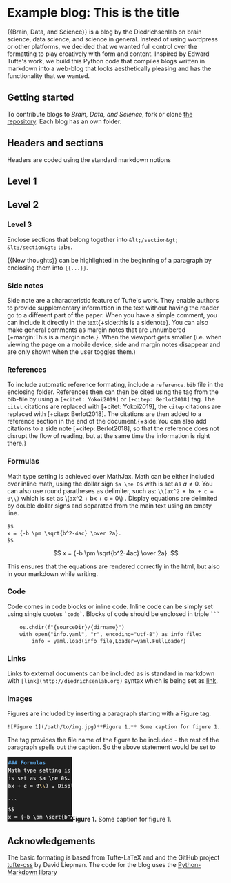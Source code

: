 # Example blog: This is the title
<section markdown="1">
{{Brain, Data, and Science}} is a blog by the Diedrichsenlab on brain science, data science, and science in general. Instead of using wordpress or other platforms, we decided that we wanted full control over the formatting to play creatively with form and content. Inspired by Edward Tufte's work, we build this Python code that compiles blogs written in markdown into a web-blog that looks aesthetically pleasing and has the functionality that we wanted.
</section>


<section markdown="1">

## Getting started
To contribute blogs to *Brain, Data, and Science*, fork or clone [the repository](https://github.com/DiedrichsenLab/BrainDataScienceBlog). Each blog has an own folder.

## Headers and sections
Headers are coded using the standard markdown notions


# Level 1
## Level 2
### Level 3

Enclose sections that belong together into `&lt;/section&gt; &lt;/section&gt;` tabs.

{{New thoughts}} can be highlighted in the beginning of a paragraph by enclosing them into `{{...}}`.

### Side notes
Side note are a characteristic feature of Tufte's work. They enable authors to provide supplementary information in the text without having the reader go to a different part of the paper.
When you have a simple comment, you can include it directly in the text{+side:this is a sidenote}. You can also make general comments as margin notes that are unnumbered {+margin:This is a margin note.}. When the viewport gets smaller (i.e. when viewing the page on a mobile device, side and margin notes disappear and are only shown when the user toggles them.)

### References
To include automatic reference formating, include a  `reference.bib` file in the enclosing folder.
References then can then be cited using the tag from the bib-file by using a `[+citet: Yokoi2019]` or `[+citep: Berlot2018]` tag. The `citet` citations are replaced with [+citet: Yokoi2019],  the `citep` citations are replaced with [+citep: Berlot2018]. The citations are then added to a reference section in the end of the document.{+side:You can also add citations to a side note [+citep: Berlot2018], so that the reference does not disrupt the flow of reading, but at the same time the information is right there.}

### Formulas
Math type setting is achieved over MathJax. Math can be either included over inline math, using the dollar sign `$a \ne 0$` with is set as $a \ne 0$. You can also use round paratheses as delimiter, such as: `\\(ax^2 + bx + c = 0\\)` which is set as \\(ax^2 + bx + c = 0\\) . Display equations are delimited by double dollar signs and separated from the main text using an empty line.

```
$$
x = {-b \pm \sqrt{b^2-4ac} \over 2a}.
$$
```

$$
x = {-b \pm \sqrt{b^2-4ac} \over 2a}.
$$

This ensures that the equations are rendered correctly in the html, but also in your markdown while writing.

### Code
Code comes in code blocks or inline code. Inline code can be simply set using single quotes <code>\`code\`</code>. Blocks of code should be enclosed in triple <code>```</code>

```
    os.chdir(f"{sourceDir}/{dirname}")
    with open("info.yaml", "r", encoding="utf-8") as info_file:
        info = yaml.load(info_file,Loader=yaml.FullLoader)
```

### Links
Links to external documents can be included as is standard in markdown with `[link](http://diedrichsenlab.org)` syntax which is being set as [link](http://diedrichsenlab.org).

### Images
Figures are included by inserting a paragraph starting with a Figure tag.

```
![Figure 1](/path/to/img.jpg)**Figure 1.** Some caption for figure 1.
```

The tag provides the file name of the figure to be included - the rest of the paragraph spells out the caption. So the above statement would be set to

![Figure 1](icon.png)**Figure 1.** Some caption for figure 1.

</section>

<section markdown="1">

## Acknowledgements
The basic formating is based from Tufte-LaTeX and and the GitHub project [tufte-css](https://edwardtufte.github.io/tufte-css/) by David Liepman. The code for the blog uses the [Python-Markdown library](https://python-markdown.github.io/)
</section>